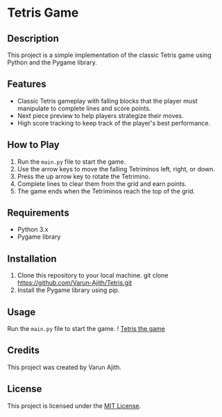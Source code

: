 # Tetris Game

## Description
This project is a simple implementation of the classic Tetris game using Python and the Pygame library.

## Features
- Classic Tetris gameplay with falling blocks that the player must manipulate to complete lines and score points.
- Next piece preview to help players strategize their moves.
- High score tracking to keep track of the player's best performance.

## How to Play
1. Run the `main.py` file to start the game.
2. Use the arrow keys to move the falling Tetriminos left, right, or down.
3. Press the up arrow key to rotate the Tetrimino.
4. Complete lines to clear them from the grid and earn points.
5. The game ends when the Tetriminos reach the top of the grid.

## Requirements
- Python 3.x
- Pygame library

## Installation
1. Clone this repository to your local machine.
   git clone https://github.com/Varun-Ajith/Tetris.git
3. Install the Pygame library using pip.

## Usage
Run the `main.py` file to start the game.
! [Tetris the game](tetris.png)
## Credits
This project was created by Varun Ajith.

## License
This project is licensed under the [MIT License](LICENSE).
